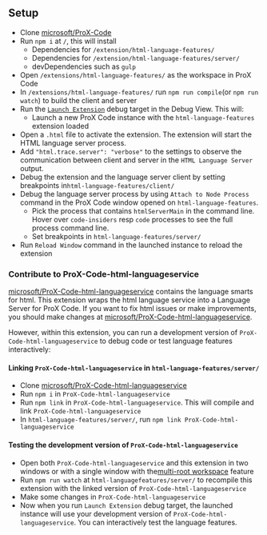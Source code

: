 ## Setup

- Clone [microsoft/ProX-Code](https://github.com/microsoft/ProX-Code)
- Run `npm i` at `/`, this will install
	- Dependencies for `/extension/html-language-features/`
	- Dependencies for `/extension/html-language-features/server/`
	- devDependencies such as `gulp`
- Open `/extensions/html-language-features/` as the workspace in ProX Code
- In `/extensions/html-language-features/` run `npm run compile`(or `npm run watch`) to build the client and server
- Run the [`Launch Extension`](https://github.com/microsoft/ProX-Code/blob/master/extensions/html-language-features/.ProX-Code/launch.json) debug target in the Debug View. This will:
	- Launch a new ProX Code instance with the `html-language-features` extension loaded
- Open a `.html` file to activate the extension. The extension will start the HTML language server process.
- Add `"html.trace.server": "verbose"` to the settings to observe the communication between client and server in the `HTML Language Server` output.
- Debug the extension and the language server client by setting breakpoints in`html-language-features/client/`
- Debug the language server process by using `Attach to Node Process` command in the  ProX Code window opened on `html-language-features`.
  - Pick the process that contains `htmlServerMain` in the command line. Hover over `code-insiders` resp `code` processes to see the full process command line.
  - Set breakpoints in `html-language-features/server/`
- Run `Reload Window` command in the launched instance to reload the extension

### Contribute to ProX-Code-html-languageservice

[microsoft/ProX-Code-html-languageservice](https://github.com/microsoft/ProX-Code-html-languageservice) contains the language smarts for html.
This extension wraps the html language service into a Language Server for ProX Code.
If you want to fix html issues or make improvements, you should make changes at [microsoft/ProX-Code-html-languageservice](https://github.com/microsoft/ProX-Code-html-languageservice).

However, within this extension, you can run a development version of `ProX-Code-html-languageservice` to debug code or test language features interactively:

#### Linking `ProX-Code-html-languageservice` in `html-language-features/server/`

- Clone [microsoft/ProX-Code-html-languageservice](https://github.com/microsoft/ProX-Code-html-languageservice)
- Run `npm i` in `ProX-Code-html-languageservice`
- Run `npm link` in `ProX-Code-html-languageservice`. This will compile and link `ProX-Code-html-languageservice`
- In `html-language-features/server/`, run `npm link ProX-Code-html-languageservice`

#### Testing the development version of `ProX-Code-html-languageservice`

- Open both `ProX-Code-html-languageservice` and this extension in two windows or with a single window with the[multi-root workspace](https://code.visualstudio.com/docs/editor/multi-root-workspaces) feature
- Run `npm run watch` at `html-languagefeatures/server/` to recompile this extension with the linked version of `ProX-Code-html-languageservice`
- Make some changes in `ProX-Code-html-languageservice`
- Now when you run `Launch Extension` debug target, the launched instance will use your development version of `ProX-Code-html-languageservice`. You can interactively test the language features.
